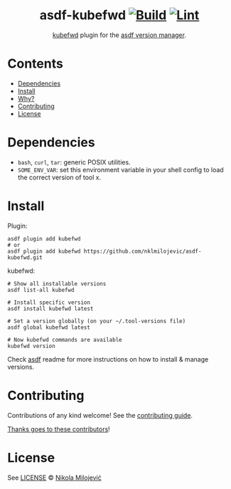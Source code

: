 <div align="center">

# asdf-kubefwd [![Build](https://github.com/nklmilojevic/asdf-kubefwd/actions/workflows/build.yml/badge.svg)](https://github.com/nklmilojevic/asdf-kubefwd/actions/workflows/build.yml) [![Lint](https://github.com/nklmilojevic/asdf-kubefwd/actions/workflows/lint.yml/badge.svg)](https://github.com/nklmilojevic/asdf-kubefwd/actions/workflows/lint.yml)


[kubefwd](https://github.com/txn2/kubefwd) plugin for the [asdf version manager](https://asdf-vm.com).

</div>

# Contents

- [Dependencies](#dependencies)
- [Install](#install)
- [Why?](#why)
- [Contributing](#contributing)
- [License](#license)

# Dependencies

- `bash`, `curl`, `tar`: generic POSIX utilities.
- `SOME_ENV_VAR`: set this environment variable in your shell config to load the correct version of tool x.

# Install

Plugin:

```shell
asdf plugin add kubefwd
# or
asdf plugin add kubefwd https://github.com/nklmilojevic/asdf-kubefwd.git
```

kubefwd:

```shell
# Show all installable versions
asdf list-all kubefwd

# Install specific version
asdf install kubefwd latest

# Set a version globally (on your ~/.tool-versions file)
asdf global kubefwd latest

# Now kubefwd commands are available
kubefwd version
```

Check [asdf](https://github.com/asdf-vm/asdf) readme for more instructions on how to
install & manage versions.

# Contributing

Contributions of any kind welcome! See the [contributing guide](contributing.md).

[Thanks goes to these contributors](https://github.com/nklmilojevic/asdf-kubefwd/graphs/contributors)!

# License

See [LICENSE](LICENSE) © [Nikola Milojević](https://github.com/nklmilojevic/)
